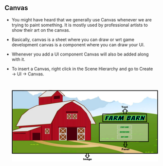 ## Canvas

-   You might have heard that we generally use Canvas whenever we are trying to paint something. It is mostly used by professional artists to show their art on the canvas.
-   Basically, canvas is a sheet where you can draw or wrt game development canvas is a component where you can draw your UI.
-   Whenever you add a UI component Canvas will also be added along with it.
-   To insert a Canvas, right click in the Scene Hierarchy and go to Create → UI → Canvas.

    <br>
    
    ![UI_2.png](https://github.com/outscal/Unity-UI/blob/main/Images/UI_2.png?raw=true)